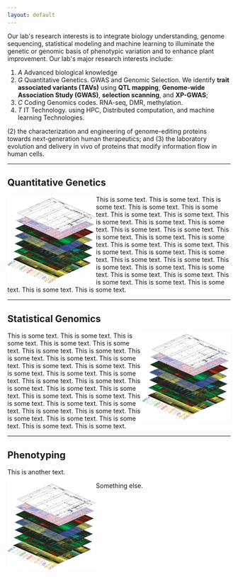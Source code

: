 ```yaml
---
layout: default
---
```


Our lab's research interests is to integrate biology understanding, genome sequencing, statistical modeling and machine learning to illuminate the genetic or genomic basis of phenotypic variation and to enhance plant improvement.
Our lab's major research interests include:
1. *A* Advanced biological knowledge
2. *G* Quantitative Genetics. GWAS and Genomic Selection.
We identify **trait associated variants (TAVs)** using **QTL mapping**, **Genome-wide Association Study (GWAS)**, **selection scanning**, and **XP-GWAS**; 
3. *C* Coding Genomics codes. RNA-seq, DMR, methylation.
4. *T* IT Technology. using HPC, Distributed computation, and machine learning Technologies.

(2) the characterization and engineering of genome-editing proteins towards next-generation human therapeutics;
and (3) the laboratory evolution and delivery in vivo of proteins that modify information flow in human cells.


-----------------------

## Quantitative Genetics

<p><img src="figure/Picture1.png" height="200px" width="200px" alt="Smiley face" align="left" />
This is some text. This is some text.
This is some text. This is some text.
This is some text. This is some text.
This is some text. This is some text.
This is some text. This is some text.
This is some text. This is some text.
This is some text. This is some text.
This is some text. This is some text.
This is some text. This is some text.
This is some text. This is some text.
This is some text. This is some text.
This is some text. This is some text.
This is some text. This is some text.
This is some text. This is some text.
This is some text. This is some text.
This is some text. This is some text.
</p>



-----------------------

## Statistical Genomics

<img src="figure/Picture1.png" height="200px" width="200px" align="right">

This is some text. This is some text.
This is some text. This is some text.
This is some text. This is some text.
This is some text. This is some text.
This is some text. This is some text.
This is some text. This is some text.
This is some text. This is some text.
This is some text. This is some text.
This is some text. This is some text.
This is some text. This is some text.
This is some text. This is some text.
This is some text. This is some text.
This is some text. This is some text.
This is some text. This is some text.
This is some text. This is some text.
This is some text. This is some text.


------------------

## Phenotyping
This is another text.

<img src="figure/Picture1.png" height="200px" width="200px" alt="Smiley face" align="left" />
Something else.
